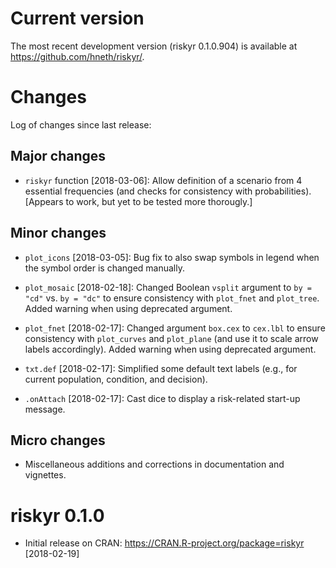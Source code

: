 
# Current version

The most recent development version (riskyr 0.1.0.904) is available at <https://github.com/hneth/riskyr/>. 

# Changes

Log of changes since last release: 

## Major changes

- `riskyr` function [2018-03-06]: 
Allow definition of a scenario from 4 essential frequencies (and checks for consistency with probabilities). 
[Appears to work, but yet to be tested more thorougly.] 

## Minor changes

- `plot_icons` [2018-03-05]: 
Bug fix to also swap symbols in legend when the symbol order is changed manually.

- `plot_mosaic` [2018-02-18]: 
Changed Boolean `vsplit` argument to `by = "cd"` vs. `by = "dc"` to ensure consistency with `plot_fnet` and `plot_tree`. Added warning when using deprecated argument. 

- `plot_fnet` [2018-02-17]: 
Changed argument `box.cex` to `cex.lbl` to ensure consistency with `plot_curves` and `plot_plane` (and use it to scale arrow labels accordingly). Added warning when using deprecated argument.

- `txt.def` [2018-02-17]: 
Simplified some default text labels (e.g., for current population, condition, and decision). 

- `.onAttach` [2018-02-17]: 
Cast dice to display a risk-related start-up message.


## Micro changes

- Miscellaneous additions and corrections in documentation and vignettes. 

# riskyr 0.1.0

- Initial release on CRAN: <https://CRAN.R-project.org/package=riskyr> [2018-02-19] 
